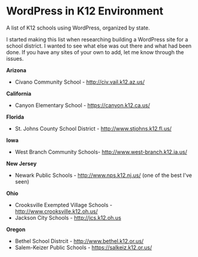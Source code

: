 # WordPress in K12 Environment
A list of K12 schools using WordPress, organized by state. 

I started making this list when researching building a WordPress site for a school district. I wanted to see what else was out there and what had been done. If you have any sites of your own to add, let me know through the issues. 

**Arizona**
- Civano Community School - http://civ.vail.k12.az.us/

**California**
- Canyon Elementary School - https://canyon.k12.ca.us/

**Florida** 
- St. Johns County School District - http://www.stjohns.k12.fl.us/

**Iowa**
- West Branch Community Schools- http://www.west-branch.k12.ia.us/

**New Jersey**
- Newark Public Schools - http://www.nps.k12.nj.us/ (one of the best I've seen)

**Ohio**
- Crooksville Exempted Village Schools - http://www.crooksville.k12.oh.us/
- Jackson City Schools - http://jcs.k12.oh.us

**Oregon**
- Bethel School Distrcit - http://www.bethel.k12.or.us/
- Salem-Keizer Public Schools - https://salkeiz.k12.or.us/

